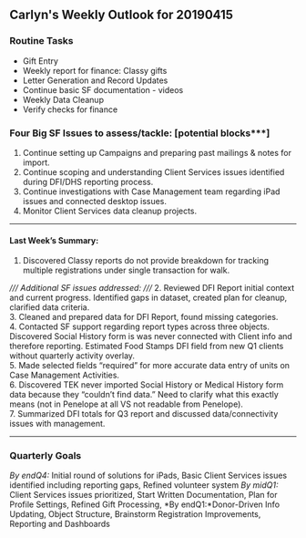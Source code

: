 ## Carlyn's Weekly Outlook for 20190415
### Routine Tasks
* Gift Entry
* Weekly report for finance: Classy gifts
* Letter Generation and Record Updates
* Continue basic SF documentation - videos
* Weekly Data Cleanup
* Verify checks for finance

### Four Big SF Issues to assess/tackle: [potential blocks***]
1. Continue setting up Campaigns and preparing past mailings & notes for import.
2. Continue scoping and understanding Client Services issues identified during DFI/DHS reporting process.  
3. Continue investigations with Case Management team regarding iPad issues and connected desktop issues.
4. Monitor Client Services data cleanup projects.

- - - -
#### Last Week’s Summary:
1. Discovered Classy reports do not provide breakdown for tracking multiple registrations under single transaction for walk.  

*/// Additional SF issues addressed: ///*
2. Reviewed DFI Report initial context and current progress.  Identified gaps in dataset, created plan for cleanup, clarified data criteria.  
3. Cleaned and prepared data for DFI Report, found missing categories.  
4. Contacted SF support regarding report types across three objects.  Discovered Social History form is was never connected with Client info and therefore reporting.  Estimated Food Stamps DFI field from new Q1 clients without quarterly activity overlay.  
5. Made selected fields “required” for more accurate data entry of units on Case Management Activities.  
6. Discovered TEK never imported Social History or Medical History form data because they “couldn’t find data.”  Need to clarify what this exactly means (not in Penelope at all VS not readable from Penelope).  
7. Summarized DFI totals for Q3 report and discussed data/connectivity issues with management.

- - - -
### Quarterly Goals
*By endQ4:* Initial round of solutions for iPads, Basic Client Services issues identified including reporting gaps, Refined volunteer system
*By midQ1:* Client Services issues prioritized, Start Written Documentation, Plan for Profile Settings, Refined Gift Processing,
*By endQ1:*Donor-Driven Info Updating, Object Structure, Brainstorm Registration Improvements, Reporting and Dashboards

